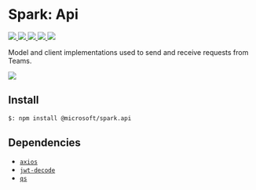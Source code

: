 # Spark: Api

<p>
    <a href="https://www.npmjs.com/package/@microsoft/spark.api" target="_blank">
        <img src="https://img.shields.io/npm/v/@microsoft/spark.api" />
    </a>
    <a href="https://www.npmjs.com/package/@microsoft/spark.api?activeTab=code" target="_blank">
        <img src="https://img.shields.io/bundlephobia/min/@microsoft/spark.api" />
    </a>
    <a href="https://www.npmjs.com/package/@microsoft/spark.api?activeTab=dependencies" target="_blank">
        <img src="https://img.shields.io/librariesio/release/npm/@microsoft/spark.api" />
    </a>
    <a href="https://www.npmjs.com/package/@microsoft/spark.api" target="_blank">
        <img src="https://img.shields.io/npm/dw/@microsoft/spark.api" />
    </a>
    <a href="https://microsoft.github.io/spark.js" target="_blank">
        <img src="https://img.shields.io/badge/📖 docs-open-blue" />
    </a>
</p>

Model and client implementations used to send and receive requests from Teams.

<a href="https://microsoft.github.io/spark.js/2.getting-started/1.create-application.html" target="_blank">
    <img src="https://img.shields.io/badge/📖 Getting Started-blue?style=for-the-badge" />
</a>

## Install

```bash
$: npm install @microsoft/spark.api
```

## Dependencies

- [`axios`](https://www.npmjs.com/package/axios)
- [`jwt-decode`](https://www.npmjs.com/package/jwt-decode)
- [`qs`](https://www.npmjs.com/package/qs)
